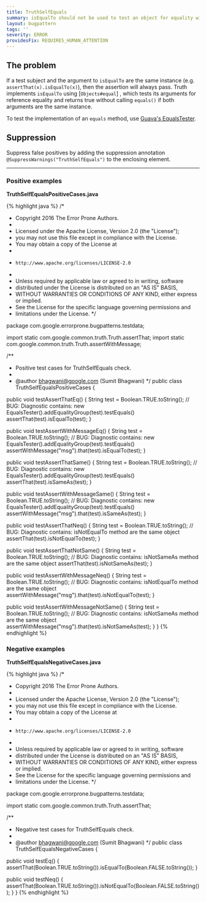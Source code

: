 ```yaml
---
title: TruthSelfEquals
summary: isEqualTo should not be used to test an object for equality with itself; the assertion will never fail.
layout: bugpattern
tags: ''
severity: ERROR
providesFix: REQUIRES_HUMAN_ATTENTION
---
```


<!--
*** AUTO-GENERATED, DO NOT MODIFY ***
To make changes, edit the @BugPattern annotation or the explanation in docs/bugpattern.
-->

## The problem
If a test subject and the argument to `isEqualTo` are the same instance (e.g.
`assertThat(x).isEqualTo(x)`), then the assertion will always pass. Truth
implements `isEqualTo` using [`Objects#equal`] , which tests its arguments for
reference equality and returns true without calling `equals()` if both arguments
are the same instance.

[`Objects#equals`]: https://google.github.io/guava/releases/21.0/api/docs/com/google/common/base/Objects.html#equal-java.lang.Object-java.lang.Object-

To test the implementation of an `equals` method, use [Guava's
EqualsTester][javadoc].

[javadoc]: http://static.javadoc.io/com.google.guava/guava-testlib/21.0/com/google/common/testing/EqualsTester.html

## Suppression
Suppress false positives by adding the suppression annotation `@SuppressWarnings("TruthSelfEquals")` to the enclosing element.

----------

### Positive examples
__TruthSelfEqualsPositiveCases.java__

{% highlight java %}
/*
 * Copyright 2016 The Error Prone Authors.
 *
 * Licensed under the Apache License, Version 2.0 (the "License");
 * you may not use this file except in compliance with the License.
 * You may obtain a copy of the License at
 *
 *     http://www.apache.org/licenses/LICENSE-2.0
 *
 * Unless required by applicable law or agreed to in writing, software
 * distributed under the License is distributed on an "AS IS" BASIS,
 * WITHOUT WARRANTIES OR CONDITIONS OF ANY KIND, either express or implied.
 * See the License for the specific language governing permissions and
 * limitations under the License.
 */

package com.google.errorprone.bugpatterns.testdata;

import static com.google.common.truth.Truth.assertThat;
import static com.google.common.truth.Truth.assertWithMessage;

/**
 * Positive test cases for TruthSelfEquals check.
 *
 * @author bhagwani@google.com (Sumit Bhagwani)
 */
public class TruthSelfEqualsPositiveCases {

  public void testAssertThatEq() {
    String test = Boolean.TRUE.toString();
    // BUG: Diagnostic contains: new EqualsTester().addEqualityGroup(test).testEquals()
    assertThat(test).isEqualTo(test);
  }

  public void testAssertWithMessageEq() {
    String test = Boolean.TRUE.toString();
    // BUG: Diagnostic contains: new EqualsTester().addEqualityGroup(test).testEquals()
    assertWithMessage("msg").that(test).isEqualTo(test);
  }

  public void testAssertThatSame() {
    String test = Boolean.TRUE.toString();
    // BUG: Diagnostic contains: new EqualsTester().addEqualityGroup(test).testEquals()
    assertThat(test).isSameAs(test);
  }

  public void testAssertWithMessageSame() {
    String test = Boolean.TRUE.toString();
    // BUG: Diagnostic contains: new EqualsTester().addEqualityGroup(test).testEquals()
    assertWithMessage("msg").that(test).isSameAs(test);
  }

  public void testAssertThatNeq() {
    String test = Boolean.TRUE.toString();
    // BUG: Diagnostic contains: isNotEqualTo method are the same object
    assertThat(test).isNotEqualTo(test);
  }

  public void testAssertThatNotSame() {
    String test = Boolean.TRUE.toString();
    // BUG: Diagnostic contains: isNotSameAs method are the same object
    assertThat(test).isNotSameAs(test);
  }

  public void testAssertWithMessageNeq() {
    String test = Boolean.TRUE.toString();
    // BUG: Diagnostic contains: isNotEqualTo method are the same object
    assertWithMessage("msg").that(test).isNotEqualTo(test);
  }

  public void testAssertWithMessageNotSame() {
    String test = Boolean.TRUE.toString();
    // BUG: Diagnostic contains: isNotSameAs method are the same object
    assertWithMessage("msg").that(test).isNotSameAs(test);
  }
}
{% endhighlight %}

### Negative examples
__TruthSelfEqualsNegativeCases.java__

{% highlight java %}
/*
 * Copyright 2016 The Error Prone Authors.
 *
 * Licensed under the Apache License, Version 2.0 (the "License");
 * you may not use this file except in compliance with the License.
 * You may obtain a copy of the License at
 *
 *     http://www.apache.org/licenses/LICENSE-2.0
 *
 * Unless required by applicable law or agreed to in writing, software
 * distributed under the License is distributed on an "AS IS" BASIS,
 * WITHOUT WARRANTIES OR CONDITIONS OF ANY KIND, either express or implied.
 * See the License for the specific language governing permissions and
 * limitations under the License.
 */

package com.google.errorprone.bugpatterns.testdata;

import static com.google.common.truth.Truth.assertThat;

/**
 * Negative test cases for TruthSelfEquals check.
 *
 * @author bhagwani@google.com (Sumit Bhagwani)
 */
public class TruthSelfEqualsNegativeCases {

  public void testEq() {
    assertThat(Boolean.TRUE.toString()).isEqualTo(Boolean.FALSE.toString());
  }

  public void testNeq() {
    assertThat(Boolean.TRUE.toString()).isNotEqualTo(Boolean.FALSE.toString());
  }
}
{% endhighlight %}

